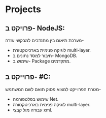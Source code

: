 # Projects
פרויקט ב- NodeJS:
-
מערכת תיאום בין מתנדבים למבקשי עזרה-
- לוגיקה פנימית בארכיטקטורת multi-layer.
- חיבור למסד נתונים ב- MongoDB.
- שימוש ב- Package מתקדמים.

פרוייקט ב- #C:
-
מטרת הפרוייקט למצוא פסוק תואם לשם המשתמש-
- שימוש בפלטפורמה Net.
- לוגיקה פנימית בארכיטקטורה multi-layer.
- עבודה מול קבצי xml.



